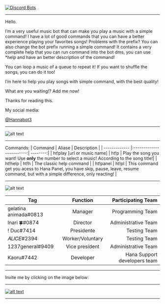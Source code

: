 
[![Discord Bots](https://top.gg/api/widget/710137790897062059.svg)](https://top.gg/bot/710137790897062059)
***
Hello.

I’m a very useful music bot that can make you play a music with a simple command! I have a lot of good commands that you can have a better experience playing your favorites songs! Problems with the prefix? You can also change the bot prefix running a simple command! It contains a very complete help that you can run command into the bot dms, you can use *help and have an better description of the command!

You can loop a music of a queue to repeat it! If you want to shuffle the songs, you can do it too!

I’m here to help you play songs with simple command, with the best quality!

What are you waiting!? Add me now!

Thanks for reading this.

My social media:

[@Hannabot3](https://twitter.com/Hannabot3)
***
![alt text](https://cdn.discordapp.com/attachments/718619388248326165/719274377857728582/20200605_232928_0000.png "Logo Title Text 1")
***
Commands:
| Command    | Aliase   | Description |
| ------------- |:------------------------:| --------:|
|   ht!play [url or music name]   | ht!p | Play the song you want! Use **only** the number to select a music! According to the song title!|
| ht!help      | ht!h     |   The classic help command   |
| ht!panel | ht!pl    |   This command get you acess to Hana Panel, you have skip, pause, leave, resume command, but with a simple difference, only reacting!  |

***
![alt text](https://media.discordapp.net/attachments/707254966334521364/721568314853425293/20200614_003439_0000.png "Hana Team")

| Tag    | Function   | Participating Team |
| ------------- |:------------------------:| --------:|
|gelatina animada#0813|Manager|Programming Team|
|Inari 🍀#0874|Director|Administrative Team|
|! Duc#7414|Presidente|Testing Team|
|𝐴𝐿𝐼𝐶𝐸#2394|Worker/Voluntary|Testing Team|
|1237general#9409|Vice president|Administrative Team|
|Kaoru#7442|Developer|Hana Support developers team|
***
Invite me by clicking on the image below:
***
[![alt text](https://cdn.discordapp.com/attachments/707254966334521364/721575472906895501/20200614_010253_0000.png)](https://discord.com/oauth2/authorize?client_id=710137790897062059&scope=bot&permissions=3488832)
***
